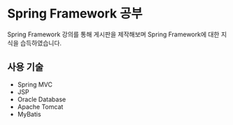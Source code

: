 # Spring Framework 공부

Spring Framework 강의를 통해 게시판을 제작해보며 Spring Framework에 대한 지식을 습득하였습니다.

## 사용 기술

  - Spring MVC
  - JSP
  - Oracle Database
  - Apache Tomcat
  - MyBatis
